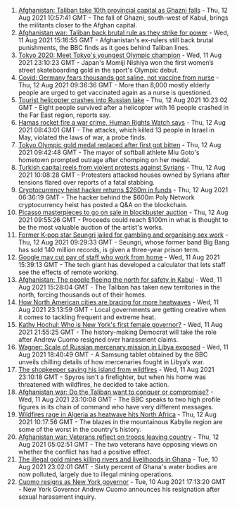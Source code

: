 1. [Afghanistan: Taliban take 10th provincial capital as Ghazni falls](https://www.bbc.co.uk/news/world-asia-58184202) - Thu, 12 Aug 2021 10:57:41 GMT - The fall of Ghazni, south-west of Kabul, brings the militants closer to the Afghan capital.
2. [Afghanistan war: Taliban back brutal rule as they strike for power](https://www.bbc.co.uk/news/world-asia-58156772) - Wed, 11 Aug 2021 15:16:55 GMT - Afghanistan's ex-rulers still back brutal punishments, the BBC finds as it goes behind Taliban lines.
3. [Tokyo 2020: Meet Tokyo's youngest Olympic champion](https://www.bbc.co.uk/news/world-asia-58168591) - Wed, 11 Aug 2021 23:10:23 GMT - Japan's Momiji Nishiya won the first women’s street skateboarding gold in the sport's Olympic debut.
4. [Covid: Germany fears thousands got saline, not vaccine from nurse](https://www.bbc.co.uk/news/world-europe-58186032) - Thu, 12 Aug 2021 09:36:36 GMT - More than 8,000 mostly elderly people are urged to get vaccinated again as a nurse is questioned.
5. [Tourist helicopter crashes into Russian lake](https://www.bbc.co.uk/news/world-europe-58182420) - Thu, 12 Aug 2021 10:23:02 GMT - Eight people survived after a helicopter with 16 people crashed in the Far East region, reports say.
6. [Hamas rocket fire a war crime, Human Rights Watch says](https://www.bbc.co.uk/news/world-middle-east-58183968) - Thu, 12 Aug 2021 08:43:01 GMT - The attacks, which killed 13 people in Israel in May, violated the laws of war, a probe finds.
7. [Tokyo Olympic gold medal replaced after first got bitten](https://www.bbc.co.uk/news/world-asia-58186002) - Thu, 12 Aug 2021 09:42:48 GMT - The mayor of softball athlete Miu Goto's hometown prompted outrage after chomping on her medal.
8. [Turkish capital reels from violent protests against Syrians](https://www.bbc.co.uk/news/world-europe-58185612) - Thu, 12 Aug 2021 10:08:28 GMT - Protesters attacked houses owned by Syrians after tensions flared over reports of a fatal stabbing.
9. [Cryptocurrency heist hacker returns $260m in funds](https://www.bbc.co.uk/news/business-58180692) - Thu, 12 Aug 2021 06:36:19 GMT - The hacker behind the $600m Poly Network cryptocurrency heist has posted a Q&A on the blockchain.
10. [Picasso masterpieces to go on sale in blockbuster auction](https://www.bbc.co.uk/news/world-us-canada-58185744) - Thu, 12 Aug 2021 09:55:26 GMT - Proceeds could reach $100m in what is thought to be the most valuable auction of the artist's works.
11. [Former K-pop star Seungri jailed for gambling and organising sex work](https://www.bbc.co.uk/news/world-asia-58185784) - Thu, 12 Aug 2021 09:29:33 GMT - Seungri, whose former band Big Bang has sold 140 million records, is given a three-year prison term.
12. [Google may cut pay of staff who work from home](https://www.bbc.co.uk/news/business-58171716) - Wed, 11 Aug 2021 15:39:13 GMT - The tech giant has developed a calculator that lets staff see the effects of remote working.
13. [Afghanistan: The people fleeing the north for safety in Kabul](https://www.bbc.co.uk/news/world-asia-58170433) - Wed, 11 Aug 2021 15:28:04 GMT - The Taliban has taken new territories in the north, forcing thousands out of their homes.
14. [How North American cities are bracing for more heatwaves](https://www.bbc.co.uk/news/world-us-canada-58015089) - Wed, 11 Aug 2021 23:13:59 GMT - Local governments are getting creative when it comes to tackling frequent and extreme heat.
15. [Kathy Hochul: Who is New York's first female governor?](https://www.bbc.co.uk/news/world-us-canada-58167825) - Wed, 11 Aug 2021 21:55:25 GMT - The history-making Democrat will take the role after Andrew Cuomo resigned over harassment claims.
16. [Wagner: Scale of Russian mercenary mission in Libya exposed](https://www.bbc.co.uk/news/world-africa-58009514) - Wed, 11 Aug 2021 18:40:49 GMT - A Samsung tablet obtained by the BBC unveils chilling details of how mercenaries fought in Libya’s war.
17. [The shopkeeper saving his island from wildfires](https://www.bbc.co.uk/news/world-europe-58177493) - Wed, 11 Aug 2021 23:10:18 GMT - Spyros isn't a firefighter, but when his home was threatened with wildfires, he decided to take action.
18. [Afghanistan war: Do the Taliban want to conquer or compromise?](https://www.bbc.co.uk/news/world-asia-58181670) - Wed, 11 Aug 2021 23:10:08 GMT - The BBC speaks to two high profile figures in its chain of command who have very different messages.
19. [Wildfires rage in Algeria as heatwave hits North Africa](https://www.bbc.co.uk/news/world-africa-58184912) - Thu, 12 Aug 2021 10:17:56 GMT - The blazes in the mountainous Kabylie region are some of the worst in the country's history.
20. [Afghanistan war: Veterans reflect on troops leaving country](https://www.bbc.co.uk/news/uk-wales-58181826) - Thu, 12 Aug 2021 05:02:51 GMT - The two veterans have opposing views on whether the conflict has had a positive effect.
21. [The illegal gold mines killing rivers and livelihoods in Ghana](https://www.bbc.co.uk/news/world-africa-58119653) - Tue, 10 Aug 2021 23:02:01 GMT - Sixty percent of Ghana's water bodies are now polluted, largely due to illegal mining operations.
22. [Cuomo resigns as New York governor](https://www.bbc.co.uk/news/world-us-canada-58165667) - Tue, 10 Aug 2021 17:13:20 GMT - New York Governor Andrew Cuomo announces his resignation after sexual harassment inquiry.
